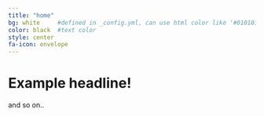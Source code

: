 ```yaml
---
title: "home"
bg: white     #defined in _config.yml, can use html color like '#010101'
color: black  #text color
style: center
fa-icon: envelope
---
```


# Example headline!
and so on..
